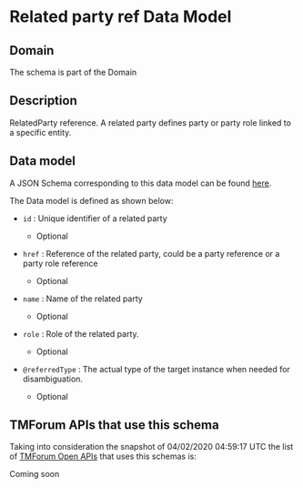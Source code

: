 # Related party ref Data Model

## Domain

The  schema is part of the  Domain

## Description

RelatedParty reference. A related party defines party or party role linked to a specific entity.

## Data model

A JSON Schema corresponding to this data model can be found
[here](https://github.com/tmforum-rand/schemas/blob/candidates/EngagedParty/RelatedPartyRef.schema.json).

The Data model is defined as shown below:

- `id` : Unique identifier of a related party

  - Optional


- `href` : Reference of the related party, could be a party reference or a party role reference

  - Optional


- `name` : Name of the related party

  - Optional


- `role` : Role of the related party.

  - Optional


- `@referredType` : The actual type of the target instance when needed for disambiguation.

  - Optional






## TMForum APIs that use this schema

Taking into consideration the snapshot of 04/02/2020 04:59:17 UTC the list of [TMForum Open APIs](https://www.tmforum.org/open-apis/) that uses this schemas is:

Coming soon